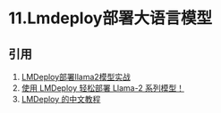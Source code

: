 # 11.Lmdeploy部署大语言模型

## 引用
1. [LMDeploy部署llama2模型实战](https://www.ctyun.cn/developer/article/465958750707781)
2. [使用 LMDeploy 轻松部署 Llama-2 系列模型！](https://cloud.tencent.com/developer/article/2316226)
3. [LMDeploy 的中文教程](https://lmdeploy.readthedocs.io/zh-cn/latest/)
